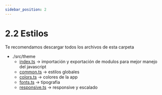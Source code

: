 ```yaml
---
sidebar_position: 2
---
```

# 2.2 Estilos
Te recomendamos descargar todos los archivos de esta carpeta
- ./src/theme
  - [index.ts](https://reactnative.dev/docs/speeding-ci-builds) -> importación y exportación de modulos para mejor manejo del javascript
  - [common.ts](https://reactnative.dev) -> estilos globales
  - [colors.ts](https://reactnative.dev) -> colores de la app
  - [fonts.ts](https://reactnative.dev) -> tipografia
  - [responsive.ts](https://reactnative.dev) -> responsive y escalado
